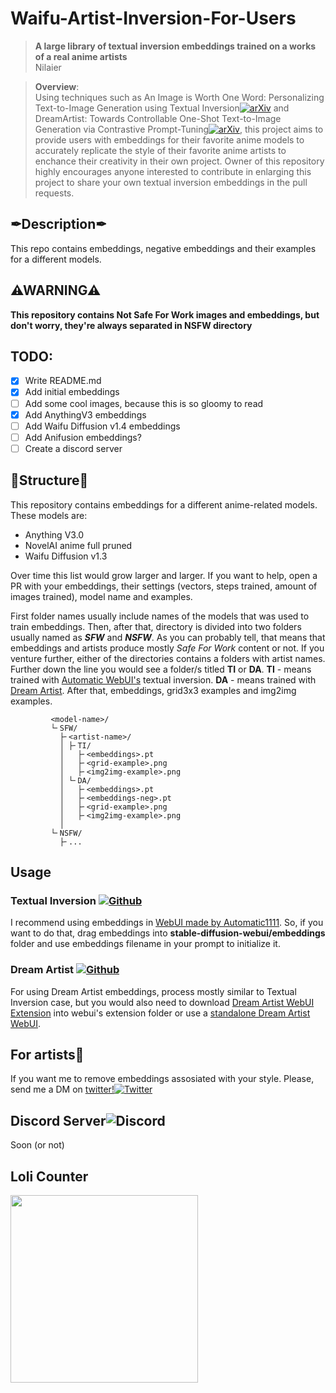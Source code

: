 # Waifu-Artist-Inversion-For-Users

> **A large library of textual inversion embeddings trained on a works of a real anime artists**<br>
> Nilaier <br>

>**Overview**: <br>
> Using techniques such as An Image is Worth One Word: Personalizing Text-to-Image Generation using Textual Inversion[![arXiv](https://img.shields.io/badge/arXiv-2208.01618-b31b1b.svg)](https://arxiv.org/abs/2208.01618) and DreamArtist: Towards Controllable One-Shot Text-to-Image Generation via Contrastive Prompt-Tuning[![arXiv](https://img.shields.io/badge/arXiv-2211.11337-b31b1b.svg)](https://arxiv.org/abs/2211.11337), this project aims to provide users with embeddings for their favorite anime models to accurately replicate the style of their favorite anime artists to enchance their creativity in their own project. Owner of this repository highly encourages anyone interested to contribute in enlarging this project to share your own textual inversion embeddings in the pull requests.

## ✒Description✒
This repo contains embeddings, negative embeddings and their examples for a different models.

## ⚠**WARNING**⚠
**This repository contains Not Safe For Work images and embeddings, but don't worry, they're always separated in NSFW directory**

## TODO:
- [x] Write README.md
- [x] Add initial embeddings
- [ ] Add some cool images, because this is so gloomy to read
- [x] Add AnythingV3 embeddings
- [ ] Add Waifu Diffusion v1.4 embeddings
- [ ] Add Anifusion embeddings?
- [ ] Create a discord server

## 📁Structure📁

This repository contains embeddings for a different anime-related models.
These models are:

- Anything V3.0
- NovelAI anime full pruned
- Waifu Diffusion v1.3

Over time this list would grow larger and larger.
If you want to help, open a PR with your embeddings, their settings (vectors, steps trained, amount of images trained), model name and examples.

First folder names usually include names of the models that was used to train embeddings. Then, after that, directory is divided into two folders usually named as ***SFW*** and ***NSFW***. As you can probably tell, that means that embeddings and artists produce mostly *Safe For Work* content or not. If you venture further, either of the directories contains a folders with artist names. Further down the line you would see a folder/s titled **TI** or **DA**. **TI** - means trained with [Automatic WebUI's](https://github.com/AUTOMATIC1111/stable-diffusion-webui) textual inversion. **DA** - means trained with [Dream Artist](https://github.com/7eu7d7/DreamArtist-stable-diffusion). After that, embeddings, grid3x3 examples and img2img examples.
```
         <model-name>/
         └╴SFW/
           ├╴<artist-name>/
           │ ├╴TI/
           │   ├╴<embeddings>.pt
           │   ├╴<grid-example>.png
           │   ├╴<img2img-example>.png
           │ └╴DA/
           │   ├╴<embeddings>.pt
           │   ├╴<embeddings-neg>.pt
           │   ├╴<grid-example>.png
           │   ├╴<img2img-example>.png
           │
         └╴NSFW/
           ├╴...
```

## Usage

### Textual Inversion [![Github](https://files.catbox.moe/oo19z8.png)](https://github.com/rinongal/textual_inversion)

I recommend using embeddings in [WebUI made by Automatic1111](https://github.com/AUTOMATIC1111/stable-diffusion-webui). So, if you want to do that, drag embeddings into **stable-diffusion-webui/embeddings** folder and use embeddings filename in your prompt to initialize it.

### Dream Artist [![Github](https://files.catbox.moe/oo19z8.png)](https://github.com/7eu7d7/DreamArtist-stable-diffusion)

For using Dream Artist embeddings, process mostly similar to Textual Inversion case, but you would also need to download [Dream Artist WebUI Extension](https://github.com/7eu7d7/DreamArtist-sd-webui-extension) into webui's extension folder or use a [standalone Dream Artist WebUI](https://github.com/7eu7d7/DreamArtist-stable-diffusion).

## For artists🎨
If you want me to remove embeddings assosiated with your style. Please, send me a DM on [twitter!](https://twitter.com/NilaierMusic)[![Twitter](https://files.catbox.moe/1z7x6d.png)](https://twitter.com/NilaierMusic)

## Discord Server![Discord](https://files.catbox.moe/v3q557.png)
Soon (or not)

## Loli Counter
<img src="https://count.getloli.com/get/@Waifu-Artist-Inversion-For-Users?theme=rule34" height="300">
